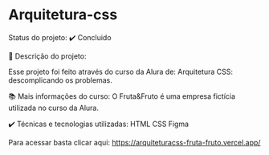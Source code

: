 # Arquitetura-css
Status do projeto: ✔️ Concluido

🔨 Descrição do projeto:

Esse projeto foi feito através do curso da Alura de: Arquitetura CSS: descomplicando os problemas.

📚 Mais informações do curso:
O Fruta&Fruto é uma empresa fictícia utilizada no curso da Alura.

✔️ Técnicas e tecnologias utilizadas:
HTML
CSS
Figma

Para acessar basta clicar aqui: https://arquiteturacss-fruta-fruto.vercel.app/
